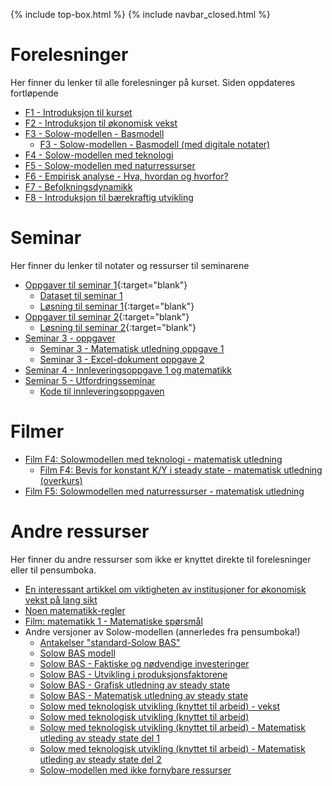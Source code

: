 
{% include top-box.html %} <!-- Kode for å inkludere boksen på toppen av siden. Se _config.yml for å gjøre endringer. -->
{% include navbar_closed.html %} <!-- Kode for navigasjonsmeny. Se navbar.html for å gjøre endringer. -->
<!-- Gjør endringer under her -->

# Forelesninger
Her finner du lenker til alle forelesninger på kurset. Siden oppdateres fortløpende
* <a href="assets/F1_intro_v23.pdf"> F1 - Introduksjon til kurset</a>
* <a href="assets/F2_vekst_v23.pdf"> F2 - Introduksjon til økonomisk vekst</a>
* <a href="assets/F3_Solow1_v23.pdf"> F3 - Solow-modellen - Basmodell</a>
  * <a href="assets/F3_solow_bas_v23_notes.pdf"> F3 - Solow-modellen - Basmodell (med digitale notater)</a>
* <a href="assets/F3_solow_tek_v23.pdf"> F4 - Solow-modellen med teknologi </a>
* <a href="assets/F5_solow_naturressurser.pdf"> F5 - Solow-modellen med naturressurser </a>
* <a href="assets/F6_Empiri_2023.02.13.pdf"> F6 - Empirisk analyse - Hva, hvordan og hvorfor? </a>
* <a href="assets/F7_befolkning.pdf"> F7 - Befolkningsdynamikk </a>
* <a href="assets/F8_SustDev1.pdf"> F8 - Introduksjon til bærekraftig utvikling </a>


# Seminar
Her finner du lenker til notater og ressurser til seminarene
* [Oppgaver til seminar 1](https://htmlpreview.github.io/?https://github.com/uit-sok-2011-v23/uit-sok-2011-v23.github.io/blob/master/assets/sok-2011_seminar_1_oppgaver.html){:target="blank"}
  * [Dataset til seminar 1](https://github.com/uit-sok-2011-v23/uit-sok-2011-v23.github.io/blob/main/assets/income.csv) 
  * [Løsning til seminar 1](https://htmlpreview.github.io/?https://github.com/uit-sok-2011-v23/uit-sok-2011-v23.github.io/blob/master/assets/sok-2011_seminar_1_forstudenter.html){:target="blank"}
* [Oppgaver til seminar 2](https://htmlpreview.github.io/?https://github.com/uit-sok-2011-v23/uit-sok-2011-v23.github.io/blob/master/assets/sok-2011_seminar_2_oppgave_fs.html){:target="blank"}
  * [Løsning til seminar 2](https://htmlpreview.github.io/?https://github.com/uit-sok-2011-v23/uit-sok-2011-v23.github.io/blob/master/assets/sok-2011_seminar_2_kode_fs.html){:target="blank"}
 * <a href="assets/Seminar 3 – Solow modellen med teknologisk utvikling.pdf"> Seminar 3 - oppgaver </a>
   * <a href="assets/løsning_seminar3.pdf"> Seminar 3 - Matematisk utledning oppgave 1 </a>
   * <a href="assets/sok_2011_seminar3.xlsx"> Seminar 3 - Excel-dokument oppgave 2 </a>
* <a href="assets/Seminar 4 – Innleveringsoppgave 1 og matematikk.pdf"> Seminar 4 - Innleveringsoppgave 1 og matematikk </a>
* <a href="assets/Seminar 5 – Utfordringsseminar.pdf"> Seminar 5 - Utfordringsseminar </a>
  *  <a href="assets/Kode_innlevering1.R"> Kode til innleveringsoppgaven </a>
# Filmer
* [Film F4: Solowmodellen med teknologi - matematisk utledning](https://youtu.be/lC-IczavEik)
  * [Film F4: Bevis for konstant K/Y i steady state - matematisk utledning (overkurs)](https://youtu.be/X5E_lnNk1G4)
* [Film F5: Solowmodellen med naturressurser - matematisk utledning](https://youtu.be/MuUxb7R1MKE)

# Andre ressurser
Her finner du andre ressurser som ikke er knyttet direkte til forelesninger eller til pensumboka.
* [En interessant artikkel om viktigheten av institusjoner for økonomisk vekst på lang sikt](https://doi.org/10.1016/S1574-0684(05)01006-3)
* [Noen matematikk-regler](https://github.com/uit-sok-2011-v23/uit-sok-2011-v23.github.io/blob/main/assets/Matematikk.pdf)
* [Film: matematikk 1 - Matematiske spørsmål](https://youtu.be/BgDntxXBW_Q)
* Andre versjoner av Solow-modellen (annerledes fra pensumboka!)
  * [Antakelser "standard-Solow BAS"](https://youtu.be/JVIaH1djNrM)
  * [Solow BAS modell](https://youtu.be/aNFKSpEIBrI)
  * [Solow BAS - Faktiske og nødvendige investeringer](https://youtu.be/QSb8_ME7DVY)
  * [Solow BAS - Utvikling i produksjonsfaktorene](https://youtu.be/79NAPF2noko)
  * [Solow BAS - Grafisk utledning av steady state](https://youtu.be/wHjo7JY2qmE) 
  * [Solow BAS - Matematisk utledning av steady state](https://youtu.be/OfOLmG-sTbw)  
  * [Solow med teknologisk utvikling (knyttet til arbeid) - vekst](https://youtu.be/Bx3NIOtVwxI)  
  * [Solow med teknologisk utvikling (knyttet til arbeid)](https://youtu.be/Bx3NIOtVwxI)  
  * [Solow med teknologisk utvikling (knyttet til arbeid) - Matematisk utleding av steady state del 1](https://youtu.be/YVncuuOEkeA)  
  * [Solow med teknologisk utvikling (knyttet til arbeid) - Matematisk utleding av steady state del 2](https://youtu.be/Bo9n_HDYNwQ)
  * [Solow-modellen med ikke fornybare ressurser](https://youtu.be/pNT8rgaDv4s)    
